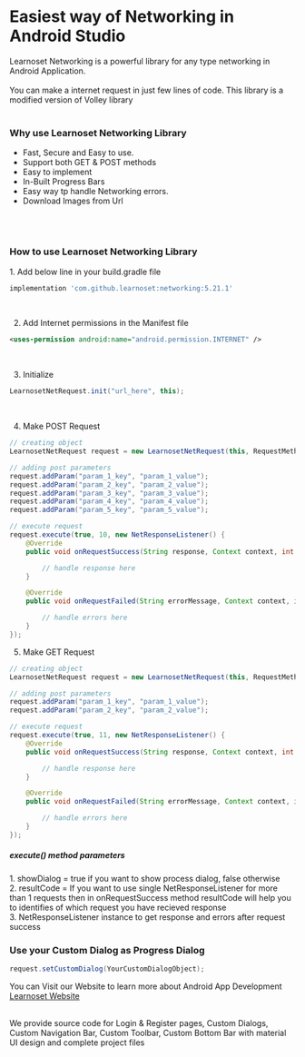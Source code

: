 
# Easiest way of Networking in Android Studio

Learnoset Networking is a powerful library for any type networking in Android Application.
<br><br>
You can make a internet request in just few lines of code. This library is a modified version of Volley library
<br><br>

<h3>Why use Learnoset Networking Library</h3>
<ul>
<li>
  Fast, Secure and Easy to use. 
 </li>
  <li>
  Support both GET & POST methods
 </li>  
  <li>
  Easy to implement
 </li>
  <li>
  In-Built Progress Bars
 </li>
  <li>
  Easy way tp handle Networking errors.
 </li>
  <li>
  Download Images from Url
 </li>
</ul>
<br><br>
<h3>How to use Learnoset Networking Library</h3>
1. Add below line in your build.gradle file

```groovy
implementation 'com.github.learnoset:networking:5.21.1'
```

<br>


2. Add Internet permissions in the Manifest file

```xml
<uses-permission android:name="android.permission.INTERNET" />
```

<br>

3. Initialize

```java
LearnosetNetRequest.init("url_here", this);
```

<br>

4. Make POST Request

```java
// creating object
LearnosetNetRequest request = new LearnosetNetRequest(this, RequestMethod.POST);

// adding post parameters
request.addParam("param_1_key", "param_1_value");
request.addParam("param_2_key", "param_2_value");
request.addParam("param_3_key", "param_3_value");
request.addParam("param_4_key", "param_4_value");
request.addParam("param_5_key", "param_5_value");

// execute request
request.execute(true, 10, new NetResponseListener() {
    @Override
    public void onRequestSuccess(String response, Context context, int resultCode) {

        // handle response here
    }

    @Override
    public void onRequestFailed(String errorMessage, Context context, int resultCode) {

        // handle errors here
    }
});
```

5. Make GET Request

```java
// creating object
LearnosetNetRequest request = new LearnosetNetRequest(this, RequestMethod.GET);

// adding post parameters
request.addParam("param_1_key", "param_1_value");
request.addParam("param_2_key", "param_2_value");

// execute request
request.execute(true, 11, new NetResponseListener() {
    @Override
    public void onRequestSuccess(String response, Context context, int resultCode) {

        // handle response here
    }

    @Override
    public void onRequestFailed(String errorMessage, Context context, int resultCode) {

        // handle errors here
    }
});
```

<h5>execute() method parameters</h5>
1. showDialog = true if you want to show process dialog, false otherwise<br>
2. resultCode = If you want to use single NetResponseListener for more than 1 requests then in onRequestSuccess method resultCode will help you to identifies of which request you have recieved response<br>
3. NetResponseListener instance to get response and errors after request success


<h3>Use your Custom Dialog as Progress Dialog</h3>

```java
request.setCustomDialog(YourCustomDialogObject);
```

You can Visit our Website to learn more about Android App Development<br>
[Learnoset Website](https://learnoset.com/)

<br>
We provide source code for Login & Register pages, Custom Dialogs, Custom Navigation Bar, Custom Toolbar, Custom Bottom Bar with material UI design and complete project files
